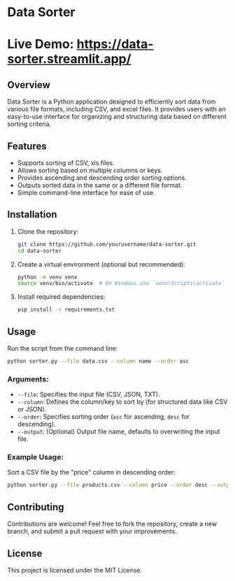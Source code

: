 # Data Sorter

# Live Demo: https://data-sorter.streamlit.app/

## Overview
Data Sorter is a Python application designed to efficiently sort data from various file formats, including CSV, and excel files. It provides users with an easy-to-use interface for organizing and structuring data based on different sorting criteria.

## Features
- Supports sorting of CSV, xls files.
- Allows sorting based on multiple columns or keys.
- Provides ascending and descending order sorting options.
- Outputs sorted data in the same or a different file format.
- Simple command-line interface for ease of use.

## Installation
1. Clone the repository:
   ```bash
   git clone https://github.com/yourusername/data-sorter.git
   cd data-sorter
   ```
2. Create a virtual environment (optional but recommended):
   ```bash
   python -m venv venv
   source venv/bin/activate  # On Windows use `venv\Scripts\activate`
   ```
3. Install required dependencies:
   ```bash
   pip install -r requirements.txt
   ```

## Usage
Run the script from the command line:
```bash
python sorter.py --file data.csv --column name --order asc
```

### Arguments:
- `--file`: Specifies the input file (CSV, JSON, TXT).
- `--column`: Defines the column/key to sort by (for structured data like CSV or JSON).
- `--order`: Specifies sorting order (`asc` for ascending, `desc` for descending).
- `--output`: (Optional) Output file name, defaults to overwriting the input file.

### Example Usage:
Sort a CSV file by the "price" column in descending order:
```bash
python sorter.py --file products.csv --column price --order desc --output sorted_products.csv
```


## Contributing
Contributions are welcome! Feel free to fork the repository, create a new branch, and submit a pull request with your improvements.

## License
This project is licensed under the MIT License.


